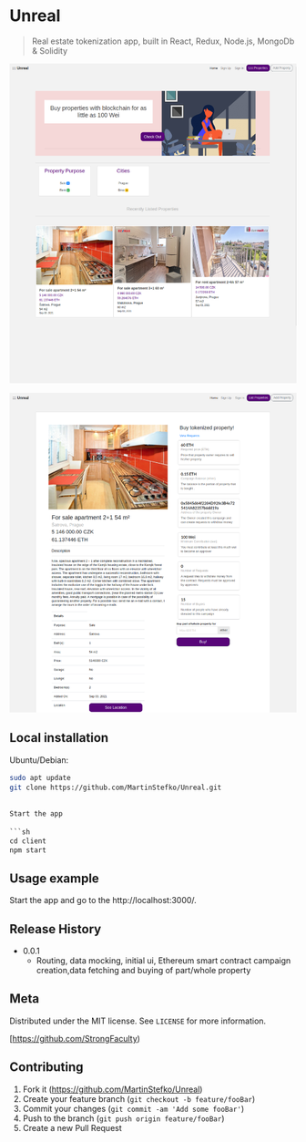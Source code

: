 


# Unreal

> Real estate tokenization app, built in React, Redux, Node.js, MongoDb & Solidity


![Unreal](/client/public/uploads/web1.png)

![Unreal](/client/public/uploads/web2.png)


## Local installation 

Ubuntu/Debian:

```sh
sudo apt update
git clone https://github.com/MartinStefko/Unreal.git
```


```

Start the app

```sh
cd client
npm start
```

## Usage example

Start the app and go to the http://localhost:3000/.


## Release History

* 0.0.1
    * Routing, data mocking, initial ui, Ethereum smart contract campaign creation,data fetching and buying of part/whole property


## Meta

Distributed under the MIT license. See ``LICENSE`` for more information.

[https://github.com/StrongFaculty)


## Contributing

1. Fork it (<https://github.com/MartinStefko/Unreal>)
2. Create your feature branch (`git checkout -b feature/fooBar`)
3. Commit your changes (`git commit -am 'Add some fooBar'`)
4. Push to the branch (`git push origin feature/fooBar`)
5. Create a new Pull Request